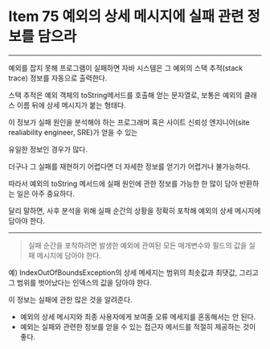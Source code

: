 # Item 75 예외의 상세 메시지에 실패 관련 정보를 담으라

--------------------------------------------

예외를 잡지 못해 프로그램이 실패하면 자바 시스템은 그 예외의 스택 추적(stack trace) 정보를 자동으로 출력한다. 

스택 추적은 예외 객체의 toString메서드를 호출해 얻는 문자열로, 보통은 예외의 클래스 이름 뒤에 상세 메시지가 붙는 형태다. 

이 정보가 실패 원인을 분석해야 하는 프로그래머 혹은 사이트 신뢰성 엔지니어(site realiability engineer, SRE)가 얻을 수 있는 

유일한 정보인 경우가 많다. 

더구나 그 실패를 재현하기 어렵다면 더 자세한 정보를 얻기가 어렵거나 불가능하다. 


따라서 예외의 toString 메서드에 실패 원인에 관한 정보를 가능한 한 많이 담아 반환하는 일은 아주 중요하다.  

달리 말하면, 사후 분석을 위해 실패 순간의 상황을 정확히 포착해 예외의 상세 메시지에 담아야 한다. 

<hr>

> 실패 순간을 포착하려면 발생한 예외에 관여된 모든 매개변수와 필드의 값을 실패 메시지에 담아야 한다. 

예) IndexOutOfBoundsException의 상세 메세지는 범위의 최솟값과 최댓값, 그리고 그 범위를 벗어났다는 인덱스의 값을 담아야 한다. 

이 정보는 실패에 관한 많은 것을 알려준다. 

* 예외의 상세 메시지와 최종 사용자에게 보여줄 오류 메세지를 혼동해서는 안 된다. 
* 예외는 실패와 관련한 정보를 얻을 수 있는 접근자 메서드를 적절히 제공하는 것이 좋다. 

